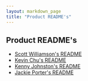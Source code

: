 ```yaml
---
layout: markdown_page
title: "Product README's"
---
```


## Product README's

- [Scott Williamson's README](scott-williamson.html)
- [Kevin Chu's README](https://gitlab.com/kbychu/README)
- [Kenny Johnston's README](https://gitlab.com/kencjohnston/README)
- [Jackie Porter's README](https://gitlab.com/jreporter/read-me#jackie-porters-readmemd)
